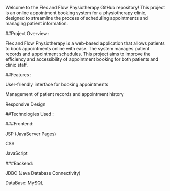 Welcome to the Flex and Flow Physiotherapy GitHub repository! 
This project is an online appointment booking system for a physiotherapy clinic, designed to streamline the process of scheduling appointments and managing patient information.

##Project Overview :

Flex and Flow Physiotherapy is a web-based application that allows patients to book appointments online with ease. 
The system manages patient records and appointment schedules. This project aims to improve the efficiency and accessibility of appointment booking for both patients and clinic staff.

##Features :

User-friendly interface for booking appointments

Management of patient records and appointment history

Responsive Design

##Technologies Used :

###Frontend:

JSP (JavaServer Pages)

CSS

JavaScript

###Backend:

JDBC (Java Database Connectivity)

DataBase: MySQL

